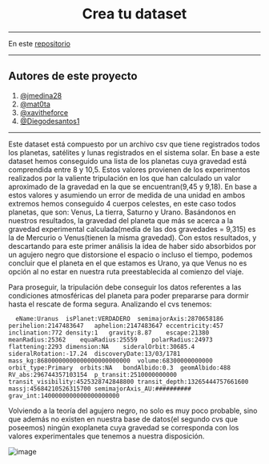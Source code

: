<h1 align="center">Crea tu dataset</h1>



---

En este [repositorio](https://github.com/Diegodesantos1/Crea_tu_dataset)
***

## Autores de este proyecto

1. [@jmedina28](https://github.com/jmedina28)
2. [@mat0ta](https://github.com/mat0ta)
3. [@xavitheforce](https://github.com/Xavitheforce)
4. [@Diegodesantos1](https://github.com/Diegodesantos1)

***
Este dataset está compuesto por un archivo csv que tiene registrados todos los planetas, satélites y lunas registrados en el sistema solar. En base a este dataset hemos conseguido una lista de los planetas cuya gravedad está comprendida entre 8 y 10,5. Estos valores provienen de los experimentos realizados por la valiente tripulación en los que han calculado un valor aproximado de la gravedad en la que se encuentran(9,45 y 9,18). En base a estos valores y asumiendo un error de medida de una unidad en ambos extremos hemos conseguido 4 cuerpos celestes, en este caso todos planetas, que son: Venus, La tierra, Saturno y Urano. Basándonos en nuestros resultados, la gravedad del planeta que más se acerca a la gravedad experimental calculada(media de las dos gravedades = 9,315) es la de Mercurio o Venus(tienen la misma gravedad). 
Con estos resultados, y descartando para este primer análisis la idea de haber sido absorbidos por un agujero negro que distorsione el espacio o incluso el tiempo, podemos concluir que el planeta en el que estamos es Urano, ya que Venus no es opción al no estar en nuestra ruta preestablecida al comienzo del viaje.

Para proseguir, la tripulación debe conseguir los datos referentes a las condiciones atmosféricas del planeta para poder prepararse para dormir hasta el rescate de forma segura.
Analizando el cvs tenemos:

      eName:Uranus	isPlanet:VERDADERO	semimajorAxis:2870658186	perihelion:2147483647	aphelion:2147483647	eccentricity:457	inclination:772	density:1	gravity:8.87	escape:21380	meanRadius:25362	equaRadius:25559	polarRadius:24973	flattening:2293	dimension:NA	sideralOrbit:30685.4	sideralRotation:-17.24	discoveryDate:13/03/1781	mass_kg:86800000000000000000000000	volume:68300000000000	orbit_type:Primary	orbits:NA	bondAlbido:0.3	geomAlbido:488	RV_abs:296744357103154	p_transit:2510000000000	transit_visibility:4525328742848800	transit_depth:13265444757661600	massj:45684210526315700	semimajorAxis_AU:##########	grav_int:1400000000000000000000
      
      
Volviendo a la teoría del agujero negro, no solo es muy poco probable, sino que además no existen en nuestra base de datos(el segundo cvs que poseemos) ningún exoplaneta cuya gravedad se corresponda con los valores experimentales que tenemos a nuestra disposición.

![image](https://user-images.githubusercontent.com/91721855/164700985-14a01416-0b30-4d83-a497-8816a521bf49.png)
